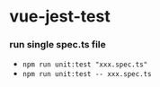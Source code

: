 # vue-jest-test


### run single spec.ts file
- `npm run unit:test "xxx.spec.ts"`
- `npm run unit:test -- xxx.spec.ts`